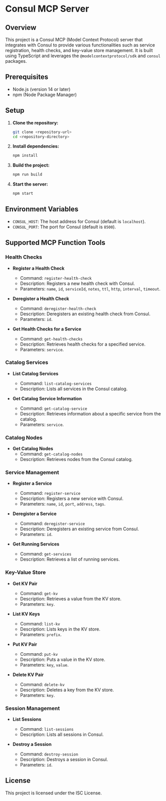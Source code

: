 # Consul MCP Server

## Overview
This project is a Consul MCP (Model Context Protocol) server that integrates with Consul to provide various functionalities such as service registration, health checks, and key-value store management. It is built using TypeScript and leverages the `@modelcontextprotocol/sdk` and `consul` packages.

## Prerequisites
- Node.js (version 14 or later)
- npm (Node Package Manager)

## Setup

1. **Clone the repository:**
   ```bash
   git clone <repository-url>
   cd <repository-directory>
   ```

2. **Install dependencies:**
   ```bash
   npm install
   ```

3. **Build the project:**
   ```bash
   npm run build
   ```

4. **Start the server:**
   ```bash
   npm start
   ```

## Environment Variables
- `CONSUL_HOST`: The host address for Consul (default is `localhost`).
- `CONSUL_PORT`: The port for Consul (default is `8500`).

## Supported MCP Function Tools

### Health Checks
- **Register a Health Check**
  - Command: `register-health-check`
  - Description: Registers a new health check with Consul.
  - Parameters: `name`, `id`, `serviceId`, `notes`, `ttl`, `http`, `interval`, `timeout`.

- **Deregister a Health Check**
  - Command: `deregister-health-check`
  - Description: Deregisters an existing health check from Consul.
  - Parameters: `id`.

- **Get Health Checks for a Service**
  - Command: `get-health-checks`
  - Description: Retrieves health checks for a specified service.
  - Parameters: `service`.

### Catalog Services
- **List Catalog Services**
  - Command: `list-catalog-services`
  - Description: Lists all services in the Consul catalog.

- **Get Catalog Service Information**
  - Command: `get-catalog-service`
  - Description: Retrieves information about a specific service from the catalog.
  - Parameters: `service`.

### Catalog Nodes
- **Get Catalog Nodes**
  - Command: `get-catalog-nodes`
  - Description: Retrieves nodes from the Consul catalog.

### Service Management
- **Register a Service**
  - Command: `register-service`
  - Description: Registers a new service with Consul.
  - Parameters: `name`, `id`, `port`, `address`, `tags`.

- **Deregister a Service**
  - Command: `deregister-service`
  - Description: Deregisters an existing service from Consul.
  - Parameters: `id`.

- **Get Running Services**
  - Command: `get-services`
  - Description: Retrieves a list of running services.

### Key-Value Store
- **Get KV Pair**
  - Command: `get-kv`
  - Description: Retrieves a value from the KV store.
  - Parameters: `key`.

- **List KV Keys**
  - Command: `list-kv`
  - Description: Lists keys in the KV store.
  - Parameters: `prefix`.

- **Put KV Pair**
  - Command: `put-kv`
  - Description: Puts a value in the KV store.
  - Parameters: `key`, `value`.

- **Delete KV Pair**
  - Command: `delete-kv`
  - Description: Deletes a key from the KV store.
  - Parameters: `key`.

### Session Management
- **List Sessions**
  - Command: `list-sessions`
  - Description: Lists all sessions in Consul.

- **Destroy a Session**
  - Command: `destroy-session`
  - Description: Destroys a session in Consul.
  - Parameters: `id`.

## License
This project is licensed under the ISC License.
